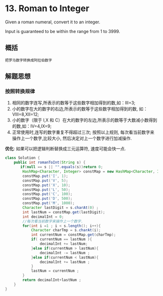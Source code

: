 # 13. Roman to Integer
Given a roman numeral, convert it to an integer.

Input is guaranteed to be within the range from 1 to 3999.

## 概括
    把罗马数字转换成阿拉伯数字
    
    
## 解题思想
### 按照转换规律
1. 相同的数字连写,所表示的数等于这些数字相加得到的数,如：Ⅲ=3;
2. 小的数字在大的数字的右边,所表示的数等于这些数字相加得到的数, 如：Ⅷ=8,Ⅻ=12;
3. 小的数字（限于 I,X 和 C）在大的数字的左边,所表示的数等于大数减小数得到的数,如：Ⅳ=4,Ⅸ=9;
4. 正常使用时,连写的数字重复不得超过三次;
按照以上规则, 每次看当前数字来操作上一个数字,比较大小, 然后决定对上一个数字进行加减操作.


**优化**: 
如果可以把逻辑判断替换成三元运算符, 速度可能会快一点.

```java 
class Solution {
    public int romanToInt(String s) {
       if(null == s || "".equals(s))return 0;
        HashMap<Character, Integer> constMap = new HashMap<Character, Integer>();
        constMap.put('I', 1);
        constMap.put('V', 5);
        constMap.put('X', 10);
        constMap.put('L', 50);
        constMap.put('C', 100);
        constMap.put('D', 500);
        constMap.put('M', 1000);
        Character lastDigit = s.charAt(0) ;
        int lastNum = constMap.get(lastDigit);
        int decimalInt = 0;
        //每次看当前数字来操作上一个数字.
        for(int i =1 ; i < s.length(); i++){
            Character charTmp = s.charAt(i);
            int currentNum = constMap.get(charTmp);
            if( currentNum == lastNum ){
            	decimalInt += lastNum;
            }else if(currentNum > lastNum){
            	decimalInt -= lastNum ;
            }else if(currentNum < lastNum){
            	decimalInt += lastNum ;
            }
            lastNum = currentNum ;
        }
        return decimalInt+lastNum ;
    }
}

```